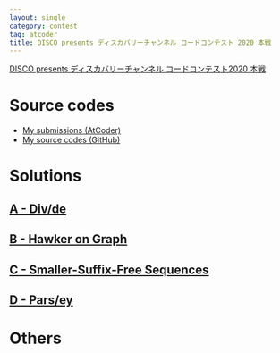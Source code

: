 ```yaml
---
layout: single
category: contest
tag: atcoder
title: DISCO presents ディスカバリーチャンネル コードコンテスト 2020 本戦
---
```


[DISCO presents ディスカバリーチャンネル コードコンテスト2020 本戦](https://atcoder.jp/contests/ddcc2020-final)

# Source codes

- [My submissions (AtCoder)](https://atcoder.jp/contests/ddcc2020-final/submissions?f.User=kazunetakahashi)
- [My source codes (GitHub)](https://github.com/kazunetakahashi/atcoder/tree/master/2020/0125_ddcc2020-final)

# Solutions

## [A - Div/de](https://atcoder.jp/contests/ddcc2020-final/tasks/ddcc2020_final_a)







## [B - Hawker on Graph](https://atcoder.jp/contests/ddcc2020-final/tasks/ddcc2020_final_b)







## [C - Smaller-Suffix-Free Sequences](https://atcoder.jp/contests/ddcc2020-final/tasks/ddcc2020_final_c)







## [D - Pars/ey](https://atcoder.jp/contests/ddcc2020-final/tasks/ddcc2020_final_d)







# Others
